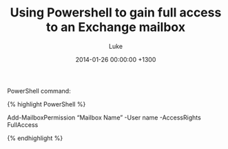 ﻿---
title: Using Powershell to gain full access to an Exchange mailbox
author: Luke 
categories:
  - Windows
  - PowerShell	
date: 2014-01-26 00:00:00 +1300
---

PowerShell command:

{% highlight PowerShell %}

Add-MailboxPermission “Mailbox Name” -User name -AccessRights FullAccess

{% endhighlight %}
